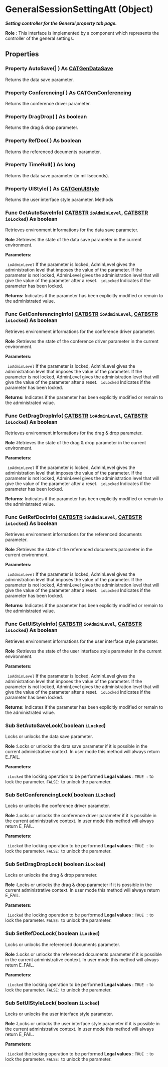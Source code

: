 # GeneralSessionSettingAtt (Object)

**_Setting controller for the General property tab page._**

**Role** : This interface is implemented by a component which represents the controller of the general settings.

## Properties

### Property **AutoSave**(| ) As [CATGenDataSave](../InfInterfaces/enum_CATGenDataSave_38228.md)

   Returns the data save parameter.  
### Property **Conferencing**( ) As [CATGenConferencing](../InfInterfaces/enum_CATGenConferencing_66130.md)

   Returns the conference driver parameter.  
### Property **DragDrop**( ) As boolean

   Returns the drag & drop parameter.  
### Property **RefDoc**( ) As boolean

   Returns the referenced documents parameter.  
### Property **TimeRoll**( ) As long

   Returns the data save parameter (in milliseconds).  
### Property **UIStyle**( ) As [CATGenUIStyle](../InfInterfaces/enum_CATGenUIStyle_33253.md)

   Returns the user interface style parameter.  Methods

### Func **GetAutoSaveInfo**( [CATBSTR](../System/typedef_CATBSTR_8129.md)  `ioAdminLevel`,  [CATBSTR](../System/typedef_CATBSTR_8129.md)  `ioLocked`) As boolean

   Retrieves environment informations for the data save parameter.

**Role** :Retrieves the state of the data save parameter in the current environment.

**Parameters:**

` ioAdminLevel`
If the parameter is locked, AdminLevel gives the administration level that imposes the value of the parameter.
If the parameter is not locked, AdminLevel gives the administration level that will give the value of the parameter after a reset.
` ioLocked`      Indicates if the parameter has been locked.

**Returns:**      Indicates if the parameter has been explicitly modified or remain to the administrated value.  
### Func **GetConferencingInfo**( [CATBSTR](../System/typedef_CATBSTR_8129.md)  `ioAdminLevel`,  [CATBSTR](../System/typedef_CATBSTR_8129.md)  `ioLocked`) As boolean

   Retrieves environment informations for the conference driver parameter.

**Role** :Retrieves the state of the conference driver parameter in the current environment.

**Parameters:**

` ioAdminLevel`
If the parameter is locked, AdminLevel gives the administration level that imposes the value of the parameter.
If the parameter is not locked, AdminLevel gives the administration level that will give the value of the parameter after a reset.
` ioLocked`      Indicates if the parameter has been locked.

**Returns:**      Indicates if the parameter has been explicitly modified or remain to the administrated value.  
### Func **GetDragDropInfo**( [CATBSTR](../System/typedef_CATBSTR_8129.md)  `ioAdminLevel`,  [CATBSTR](../System/typedef_CATBSTR_8129.md)  `ioLocked`) As boolean

   Retrieves environment informations for the drag & drop parameter.

**Role** :Retrieves the state of the drag & drop parameter in the current environment.

**Parameters:**

` ioAdminLevel`
If the parameter is locked, AdminLevel gives the administration level that imposes the value of the parameter.
If the parameter is not locked, AdminLevel gives the administration level that will give the value of the parameter after a reset.
` ioLocked`      Indicates if the parameter has been locked.

**Returns:**      Indicates if the parameter has been explicitly modified or remain to the administrated value.  
### Func **GetRefDocInfo**( [CATBSTR](../System/typedef_CATBSTR_8129.md)  `ioAdminLevel`,  [CATBSTR](../System/typedef_CATBSTR_8129.md)  `ioLocked`) As boolean

   Retrieves environment informations for the referenced documents parameter.

**Role** :Retrieves the state of the referenced documents parameter in the current environment.

**Parameters:**

` ioAdminLevel`
If the parameter is locked, AdminLevel gives the administration level that imposes the value of the parameter.
If the parameter is not locked, AdminLevel gives the administration level that will give the value of the parameter after a reset.
` ioLocked`      Indicates if the parameter has been locked.

**Returns:**      Indicates if the parameter has been explicitly modified or remain to the administrated value.  
### Func **GetUIStyleInfo**( [CATBSTR](../System/typedef_CATBSTR_8129.md)  `ioAdminLevel`,  [CATBSTR](../System/typedef_CATBSTR_8129.md)  `ioLocked`) As boolean

   Retrieves environment informations for the user interface style parameter.

**Role** :Retrieves the state of the user interface style parameter in the current environment.

**Parameters:**

` ioAdminLevel`
If the parameter is locked, AdminLevel gives the administration level that imposes the value of the parameter.
If the parameter is not locked, AdminLevel gives the administration level that will give the value of the parameter after a reset.
` ioLocked`      Indicates if the parameter has been locked.

**Returns:**      Indicates if the parameter has been explicitly modified or remain to the administrated value.  
### Sub **SetAutoSaveLock**( boolean  `iLocked`)

   Locks or unlocks the data save parameter.

**Role** :Locks or unlocks the data save parameter if it is possible in the current administrative context. In user mode this method will always return E_FAIL.

**Parameters:**

` iLocked`      the locking operation to be performed **Legal values** :
`TRUE :` to lock the parameter.
`FALSE:` to unlock the parameter.

### Sub **SetConferencingLock**( boolean  `iLocked`)

   Locks or unlocks the conference driver parameter.

**Role** :Locks or unlocks the conference driver parameter if it is possible in the current administrative context. In user mode this method will always return E_FAIL.

**Parameters:**

` iLocked`      the locking operation to be performed **Legal values** :
`TRUE :` to lock the parameter.
`FALSE:` to unlock the parameter.

### Sub **SetDragDropLock**( boolean  `iLocked`)

   Locks or unlocks the drag & drop parameter.

**Role** :Locks or unlocks the drag & drop parameter if it is possible in the current administrative context. In user mode this method will always return E_FAIL.

**Parameters:**

` iLocked`      the locking operation to be performed **Legal values** :
`TRUE :` to lock the parameter.
`FALSE:` to unlock the parameter.

### Sub **SetRefDocLock**( boolean  `iLocked`)

   Locks or unlocks the referenced documents parameter.

**Role** :Locks or unlocks the referenced documents parameter if it is possible in the current administrative context. In user mode this method will always return E_FAIL.

**Parameters:**

` iLocked`      the locking operation to be performed **Legal values** :
`TRUE :` to lock the parameter.
`FALSE:` to unlock the parameter.

### Sub **SetUIStyleLock**( boolean  `iLocked`)

   Locks or unlocks the user interface style parameter.

**Role** :Locks or unlocks the user interface style parameter if it is possible in the current administrative context. In user mode this method will always return E_FAIL.

**Parameters:**

` iLocked`      the locking operation to be performed **Legal values** :
`TRUE :` to lock the parameter.
`FALSE:` to unlock the parameter.